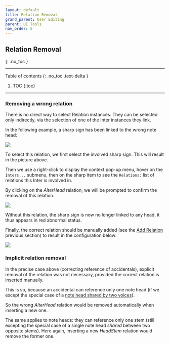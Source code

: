 ```yaml
---
layout: default
title: Relation Removal
grand_parent: User Editing
parent: UI Tools
nav_order: 5
---
```

## Relation Removal
{: .no_toc }

---
Table of contents
{: .no_toc .text-delta }

1. TOC
{:toc}
---

### Removing a wrong relation

There is no direct way to select Relation instances.
They can be selected only indirectly, via the selection of one of the Inter instances they link.

In the following example, a sharp sign has been linked to the wrong note head:

![](../assets/images/wrong_relation.png)

To select this relation, we first select the involved sharp sign.
This will result in the picture above.

Then we use a right-click to display the context pop-up menu, hover on the `Inters...` submenu,
then on the sharp item to see the `Relations:` list of relations this Inter is involved in.

By clicking on the _AlterHead_ relation, we will be prompted to confirm the removal of this
relation.

![](../assets/images/select_relation_for_remove.png)

Without this relation, the sharp sign is now no longer linked to any head,
it thus appears in red abnormal status.

Finally, the correct relation should be manually added
(see the [Add Relation](../ui_tools/add_relation.md) previous section) to result in the
configuration below:

![](../assets/images/correct_relation_after_delete.png)

### Implicit relation removal

In the precise case above (correcting reference of accidentals), explicit removal of the
relation was not necessary, provided the correct relation is inserted manually.

This is so, because an accidental can reference only one note head
(if we except the special case of a
[note head shared by two voices](../ui_cases/shared_head.md)).

So the wrong _AlterHead_ relation would be removed automatically when inserting a new one.

The same applies to note heads: they can reference only one stem
(still excepting the special case of a single note head _shared_ between two opposite stems).
Here again, inserting a new _HeadStem_ relation would remove the former one.
